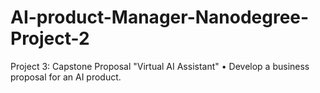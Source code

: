 # AI-product-Manager-Nanodegree-Project-2
Project 3: Capstone Proposal  "Virtual AI Assistant"                                                                                                                                            • Develop a business proposal for an AI product.
